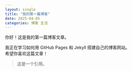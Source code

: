 ```yaml
---
layout: single
title: "我的第一篇博客"
date: 2025-04-05
categories: 博客 生活
---
```


你好！这是我的第一篇博客文章。

我正在学习如何用 GitHub Pages 和 Jekyll 搭建自己的博客网站。  
希望你喜欢这篇文章！

> 这是一个引用。